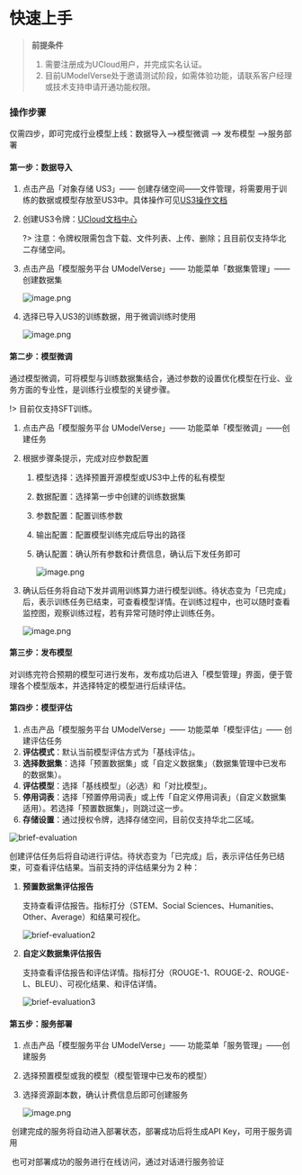 # **快速上手**



> **前提条件**
>
> 1. 需要注册成为UCloud用户，并完成实名认证。
> 2. 目前UModelVerse处于邀请测试阶段，如需体验功能，请联系客户经理或技术支持申请开通功能权限。



### **操作步骤**

仅需四步，即可完成行业模型上线：数据导入——>模型微调 ——> 发布模型 ——>服务部署

#### **第一步：数据导入**

1. 点击产品「对象存储 US3」—— 创建存储空间——文件管理，将需要用于训练的数据或模型存放至US3中。具体操作可见[US3操作文档](https://docs.ucloud.cn/ufile/guide/space)

2. 创建US3令牌：[UCloud文档中心](https://docs.ucloud.cn/ufile/guide/token)

   ?> 注意：令牌权限需包含下载、文件列表、上传、删除；且目前仅支持华北二存储空间。

3. 点击产品「模型服务平台 UModelVerse」—— 功能菜单「数据集管理」——创建数据集

   ![image.png](https://www-s.ucloud.cn/2024/10/75cd5787f75c6fc534162c1dc458e539_1730086002177.png)

4. 选择已导入US3的训练数据，用于微调训练时使用

   ![image.png](https://www-s.ucloud.cn/2024/10/9d5bbe501f31669bf091163edbbb837b_1730086002181.png)


#### **第二步：模型微调**

通过模型微调，可将模型与训练数据集结合，通过参数的设置优化模型在行业、业务方面的专业性，是训练行业模型的关键步骤。

!> 目前仅支持SFT训练。

1. 点击产品「模型服务平台 UModelVerse」—— 功能菜单「模型微调」——创建任务
2. 根据步骤条提示，完成对应参数配置
   1. 模型选择：选择预置开源模型或US3中上传的私有模型
   2. 数据配置：选择第一步中创建的训练数据集
   3. 参数配置：配置训练参数
   4. 输出配置：配置模型训练完成后导出的路径
   5. 确认配置：确认所有参数和计费信息，确认后下发任务即可

      ![image.png](https://www-s.ucloud.cn/2024/10/d62e5ae56934d8906d9746e1e1ec77d9_1730086002185.png)
3. 确认后任务将自动下发并调用训练算力进行模型训练。待状态变为「已完成」后，表示训练任务已结束，可查看模型详情。在训练过程中，也可以随时查看监控图，观察训练过程，若有异常可随时停止训练任务。

   ![image.png](https://www-s.ucloud.cn/2024/10/b850be259df0e4f4642e171283f7cde4_1730086002191.png)



#### **第三步：发布模型**

对训练完符合预期的模型可进行发布，发布成功后进入「模型管理」界面，便于管理各个模型版本，并选择特定的模型进行后续评估。

#### **第四步：模型评估**

1. 点击产品「模型服务平台 UModelVerse」—— 功能菜单「模型评估」—— 创建评估任务
2. **评估模式**：默认当前模型评估方式为「基线评估」。
3. **选择数据集**：选择「预置数据集」或「自定义数据集」（数据集管理中已发布的数据集）。
4. **评估模型**：选择「基线模型」（必选）和「对比模型」。
5. **停用词表**：选择「预置停用词表」或上传「自定义停用词表」（自定义数据集适用）。若选择「预置数据集」，则跳过这一步。
6. **存储设置**：通过授权令牌，选择存储空间，目前仅支持华北二区域。

![brief-evaluation](https://github.com/jianingge123/modelverse/blob/master/pics/newuser/brief-evaluation.png)

创建评估任务后将自动进行评估。待状态变为「已完成」后，表示评估任务已结束，可查看评估结果。当前支持的评估结果分为 2 种：

1. **预置数据集评估报告**

   支持查看评估报告。指标打分（STEM、Social Sciences、Humanities、Other、Average）和结果可视化。

   ![brief-evaluation2](https://github.com/jianingge123/modelverse/blob/master/pics/newuser/brief-evaluation2.png)

2. **自定义数据集评估报告**

   支持查看评估报告和评估详情。指标打分（ROUGE-1、ROUGE-2、ROUGE-L、BLEU）、可视化结果、和评估详情。

   ![brief-evaluation3](https://github.com/jianingge123/modelverse/blob/master/pics/newuser/brief-evaluation3.png)


#### **第五步：服务部署**

1. 点击产品「模型服务平台 UModelVerse」—— 功能菜单「服务管理」——创建服务
2. 选择预置模型或我的模型（模型管理中已发布的模型）
3. 选择资源副本数，确认计费信息后即可创建服务

   ![image.png](https://www-s.ucloud.cn/2024/10/6e845487011f0e2adbf5679dfa47dd4d_1730086002194.png)

​	创建完成的服务将自动进入部署状态，部署成功后将生成API Key，可用于服务调用

​	也可对部署成功的服务进行在线访问，通过对话进行服务验证
